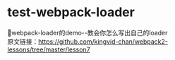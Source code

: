 # test-webpack-loader
🚩webpack-loader的demo--教会你怎么写出自己的loader  
原文链接：https://github.com/kingvid-chan/webpack2-lessons/tree/master/lesson7
